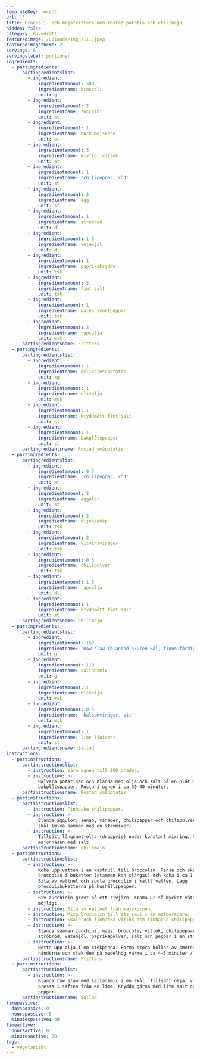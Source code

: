 ```yaml
---
templateKey: recept
url: ''
title: Broccoli- och majsfritters med rostad potatis och chilimajo
hidden: false
category: Huvudrätt
featuredimage: /uploads/img_2111.jpeg
featuredimagetheme: 2
servings: 6
servingslabel: portioner
ingredients:
  - partingredients:
      partingredientslist:
        - ingredient:
            ingredientamount: 500
            ingredientname: broccoli
            unit: g
        - ingredient:
            ingredientamount: 2
            ingredientname: zucchini
            unit: st
        - ingredient:
            ingredientamount: 1
            ingredientname: burk majskorn
            unit: st
        - ingredient:
            ingredientamount: 3
            ingredientname: klyftor vitlök
            unit: st
        - ingredient:
            ingredientamount: 1
            ingredientname: 'chilipeppar, röd'
            unit: st
        - ingredient:
            ingredientamount: 2
            ingredientname: ägg
            unit: st
        - ingredient:
            ingredientamount: 1
            ingredientname: ströbröd
            unit: dl
        - ingredient:
            ingredientamount: 1.5
            ingredientname: vetemjöl
            unit: dl
        - ingredient:
            ingredientamount: 1
            ingredientname: paprikakrydda
            unit: tsk
        - ingredient:
            ingredientamount: 2
            ingredientname: fint salt
            unit: tsk
        - ingredient:
            ingredientamount: 1
            ingredientname: malen svartpeppar
            unit: tsk
        - ingredient:
            ingredientamount: 2
            ingredientname: rapsolja
            unit: msk
      partingredientsname: Fritters
  - partingredients:
      partingredientslist:
        - ingredient:
            ingredientamount: 1
            ingredientname: delikatesspotatis
            unit: kg
        - ingredient:
            ingredientamount: 1
            ingredientname: olivolja
            unit: msk
        - ingredient:
            ingredientamount: 1
            ingredientname: kryddmått fint salt
            unit: st
        - ingredient:
            ingredientamount: 1
            ingredientname: bakplåtspapper
            unit: st
      partingredientsname: Rostad småpotatis
  - partingredients:
      partingredientslist:
        - ingredient:
            ingredientamount: 0.5
            ingredientname: 'chilipeppar, röd'
            unit: st
        - ingredient:
            ingredientamount: 2
            ingredientname: äggulor
            unit: st
        - ingredient:
            ingredientamount: 2
            ingredientname: dijonsenap
            unit: tsk
        - ingredient:
            ingredientamount: 2
            ingredientname: vitvinsvinäger
            unit: tsk
        - ingredient:
            ingredientamount: 0.5
            ingredientname: chilipulver
            unit: tsk
        - ingredient:
            ingredientamount: 1.5
            ingredientname: rapsolja
            unit: dl
        - ingredient:
            ingredientamount: 1
            ingredientname: kryddmått fint salt
            unit: st
      partingredientsname: Chilimajo
  - partingredients:
      partingredientslist:
        - ingredient:
            ingredientamount: 150
            ingredientname: 'Raw slaw (blandad skuren kål, finns färdig i påse)'
            unit: g
        - ingredient:
            ingredientamount: 110
            ingredientname: salladsmix
            unit: g
        - ingredient:
            ingredientamount: 1
            ingredientname: olivolja
            unit: msk
        - ingredient:
            ingredientamount: 0.5
            ingredientname: 'balsamvinäger, vit'
            unit: msk
        - ingredient:
            ingredientamount: 1
            ingredientname: lime (juicen)
            unit: st
      partingredientsname: Sallad
instructions:
  - partinstructions:
      partinstructionslist:
        - instruction: Värm ugnen till 200 grader.
        - instruction: >-
            Halvera potatisen och blanda med olja och salt på en plåt med
            bakplåtspapper. Rosta i ugnen i ca 30-40 minuter.
      partinstructionsname: Rostad småpotatis
  - partinstructions:
      partinstructionslist:
        - instruction: Finhacka chilipeppar.
        - instruction: >-
            Blanda äggulor, senap, vinäger, chilipeppar och chilipulver i en
            skål (mixa samman med en stavmixer).
        - instruction: >-
            Tillsätt långsamt olja (droppvis) under konstant mixning. Smaka av
            majonnäsen med salt.
      partinstructionsname: Chilimajo
  - partinstructions:
      partinstructionslist:
        - instruction: >-
            Koka upp vatten i en kastrull till broccolin. Rensa och skär
            broccolin i buketter (stammen kan slängas) och koka i ca 1 minut.
            Sila av vattnet och spola broccolin i kallt vatten. Lägg
            broccolibuketterna på hushållspapper.
        - instruction: >-
            Riv zucchinin grovt på ett rivjärn. Krama ur så mycket vätska som
            möjligt.
        - instruction: Sila av vattnet från majskornen.
        - instruction: Mixa broccolin till ett smul i en matberedare.
        - instruction: Skala och finhacka vitlök och finhacka chilipeppar.
        - instruction: >-
            Blanda samman zucchini, majs, broccoli, vitlök, chilipeppar, ägg,
            ströbröd, vetemjöl, paprikapulver, salt och peppar i en stor skål.
        - instruction: >-
            Hetta upp olja i en stekpanna. Forma stora bollar av smeten med
            händerna och stek dem på medelhög värme i ca 4-5 minuter / sida.
      partinstructionsname: Fritters
  - partinstructions:
      partinstructionslist:
        - instruction: >-
            Blanda raw slaw med salladsmix i en skål. Tillsätt olja, vinäger och
            pressa i saften från en lime. Krydda gärna med lite salt och
            peppar.
      partinstructionsname: Sallad
timepassive:
  dayspassive: 0
  hourspassive: 0
  minutespassive: 40
timeactive:
  hoursactive: 0
  minutesactive: 30
tags:
  - vegetariskt
---
```

